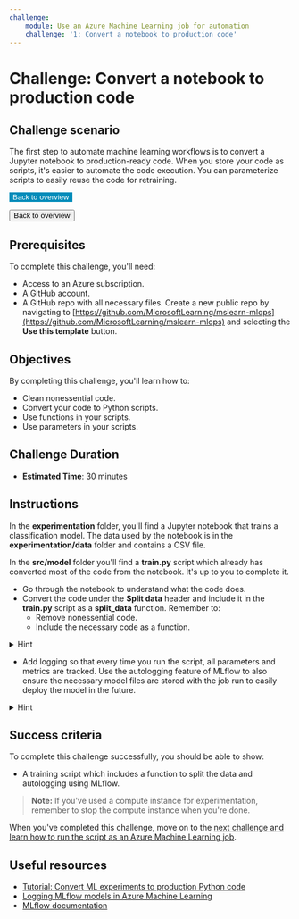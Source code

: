 ```yaml
---
challenge:
    module: Use an Azure Machine Learning job for automation
    challenge: '1: Convert a notebook to production code'
---
```


# Challenge: Convert a notebook to production code

## Challenge scenario

The first step to automate machine learning workflows is to convert a Jupyter notebook to production-ready code. When you store your code as scripts, it's easier to automate the code execution. You can parameterize scripts to easily reuse the code for retraining.

<style>
.button  {
  border: none;
  color: white;
  background-color: #008CBA;
}
</style>
<button class="button" onclick="https://microsoftlearning.github.io/mslearn-mlops/">Back to overview</button>

<button onclick="window.location.href='https://microsoftlearning.github.io/mslearn-mlops/';">Back to overview</button>

## Prerequisites

To complete this challenge, you'll need:

- Access to an Azure subscription.
- A GitHub account.
- A GitHub repo with all necessary files. Create a new public repo by navigating to [https://github.com/MicrosoftLearning/mslearn-mlops](https://github.com/MicrosoftLearning/mslearn-mlops) and selecting the **Use this template** button. 

## Objectives

By completing this challenge, you'll learn how to:

- Clean nonessential code.
- Convert your code to Python scripts.
- Use functions in your scripts.
- Use parameters in your scripts.

## Challenge Duration

- **Estimated Time**: 30 minutes

## Instructions

In the **experimentation** folder, you'll find a Jupyter notebook that trains a classification model. The data used by the notebook is in the **experimentation/data** folder and contains a CSV file. 

In the **src/model** folder you'll find a **train.py** script which already has converted most of the code from the notebook. It's up to you to complete it. 

- Go through the notebook to understand what the code does. 
- Convert the code under the **Split data** header and include it in the **train.py** script as a **split_data** function. Remember to:
    - Remove nonessential code.
    - Include the necessary code as a function.

<details>
<summary>Hint</summary>
<br/>
The split_data function is already included in the main function. You only need to add the function itself with the required inputs and outputs underneath the comment <b>TO DO: add function to split data</b>. 
</details>

- Add logging so that every time you run the script, all parameters and metrics are tracked. Use the autologging feature of MLflow to also ensure the necessary model files are stored with the job run to easily deploy the model in the future.

<details>
<summary>Hint</summary>
<br/>
MLflow is an open source library for tracking and managing machine learning models. You can use it to track custom metrics. However, since the current model is trained with the common Scikit-learn library, you can also use autologging. By enabling autologging, using `mlflow.autolog()` all parameters, metrics, and model files will automatically be stored with your job run. Enable autologging in the main function under <b>TO DO: enable autologging</b>.
</details>

## Success criteria

To complete this challenge successfully, you should be able to show:

- A training script which includes a function to split the data and autologging using MLflow.

> **Note:**
> If you've used a compute instance for experimentation, remember to stop the compute instance when you're done. 

When you've completed this challenge, move on to the [next challenge and learn how to run the script as an Azure Machine Learning job](02-aml-job.md).

## Useful resources

- [Tutorial: Convert ML experiments to production Python code](https://docs.microsoft.com/azure/machine-learning/tutorial-convert-ml-experiment-to-production)
- [Logging MLflow models in Azure Machine Learning](https://docs.microsoft.com/azure/machine-learning/how-to-log-mlflow-models)
- [MLflow documentation](https://www.mlflow.org/docs/latest/python_api/mlflow.html)